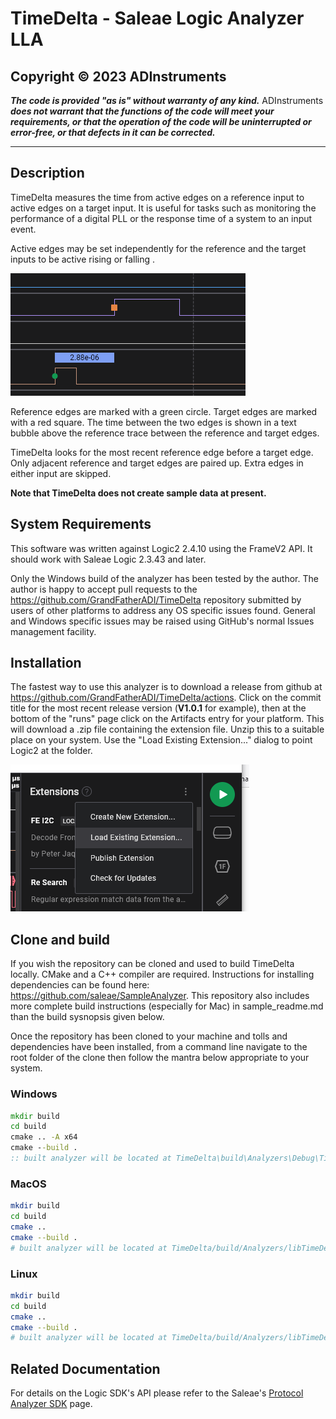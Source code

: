 # TimeDelta - Saleae Logic Analyzer LLA

## Copyright &copy; 2023 ADInstruments

__*The code is provided "as is" without warranty of any kind.*__
ADInstruments __*does not warrant that the functions of the code will meet
your requirements, or that the operation of the code will be uninterrupted or
error-free, or that defects in it can be corrected.*__

---

## Description

TimeDelta measures the time from active edges on a reference input to active
edges on a target input. It is useful for tasks such as monitoring the
performance of a digital PLL or the response time of a system to an input event.

Active edges may be set independently for the reference and the target inputs to
be active rising or falling .

![Sample usage image](./docs/edges.png)

Reference edges are marked with a green circle. Target edges are marked with a
red square. The time between the two edges is shown in a text bubble above the
reference trace between the reference and target edges.

TimeDelta looks for the most recent reference edge before a target edge. Only
adjacent reference and target edges are paired up. Extra edges in either input
are skipped.

__Note that TimeDelta does not create sample data at present.__

## System Requirements

This software was written against Logic2 2.4.10 using the FrameV2 API. It should
work with Saleae Logic 2.3.43 and later.

Only the Windows build of the analyzer has been tested by the author. The author
is happy to accept pull requests to the
https://github.com/GrandFatherADI/TimeDelta repository submitted by users of
other platforms to address any OS specific issues found. General and Windows
specific issues may be raised using GitHub's normal Issues management facility.

## Installation

The fastest way to use this analyzer is to download a release from github at
https://github.com/GrandFatherADI/TimeDelta/actions. Click on the commit title
for the most recent release version (__V1.0.1__ for example), then at the bottom
of the "runs" page click on the Artifacts entry for your platform. This will
download a .zip file containing the extension file. Unzip this to a suitable
place on your system. Use the "Load Existing Extension..." dialog to point
Logic2 at the folder.

![Load Existing Extension image](./docs/add.png)

## Clone and build

If you wish the repository can be cloned and used to build TimeDelta locally.
CMake and a C++ compiler are required. Instructions for installing dependencies
can be found here: https://github.com/saleae/SampleAnalyzer. This repository
also includes more complete build instructions (especially for Mac) in
sample_readme.md than the build sysnopsis given below.

Once the repository has been cloned to your machine and tolls and dependencies
have been installed, from a command line navigate to the root folder of the
clone then follow the mantra below appropriate to your system.

### Windows

```bat
mkdir build
cd build
cmake .. -A x64
cmake --build .
:: built analyzer will be located at TimeDelta\build\Analyzers\Debug\TimeDeltaAnalyzer.dll
```

### MacOS

```bash
mkdir build
cd build
cmake ..
cmake --build .
# built analyzer will be located at TimeDelta/build/Analyzers/libTimeDeltaAnalyzer.so
```

### Linux

```bash
mkdir build
cd build
cmake ..
cmake --build .
# built analyzer will be located at TimeDelta/build/Analyzers/libTimeDeltaAnalyzer.so
```

## Related Documentation

For details on the Logic SDK's API please refer to the Saleae's
[Protocol Analyzer
SDK](https://support.saleae.com/saleae-api-and-sdk/protocol-analyzer-sdk) page.
